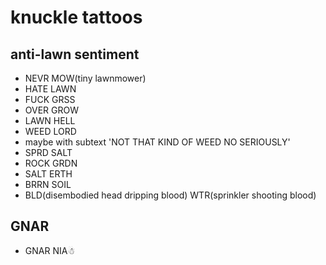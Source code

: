 # knuckle tattoos

## anti-lawn sentiment

 * NEVR MOW(tiny lawnmower)
 * HATE LAWN
 * FUCK GRSS
 * OVER GROW
 * LAWN HELL
 * WEED LORD
  * maybe with subtext 'NOT THAT KIND OF WEED NO SERIOUSLY'
 * SPRD SALT
 * ROCK GRDN
 * SALT ERTH
 * BRRN SOIL
 * BLD(disembodied head dripping blood) WTR(sprinkler shooting blood)

## GNAR

 * GNAR NIA☃
